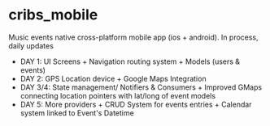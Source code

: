 # cribs_mobile
Music events native cross-platform mobile app (ios + android). In process, daily updates

- DAY 1: UI Screens + Navigation routing system + Models (users & events)
- DAY 2: GPS Location device + Google Maps Integration
- DAY 3/4: State management/ Notifiers & Consumers + Improved GMaps connecting location pointers with lat/long of event models
- DAY 5: More providers + CRUD System for events entries + Calendar system linked to Event's Datetime
